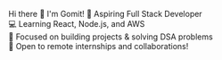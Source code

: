  Hi there 👋 I'm Gomit!
🚀 Aspiring Full Stack Developer  
💻 Learning React, Node.js, and AWS  
🎯 Focused on building projects & solving DSA problems  
🤝 Open to remote internships and collaborations!
